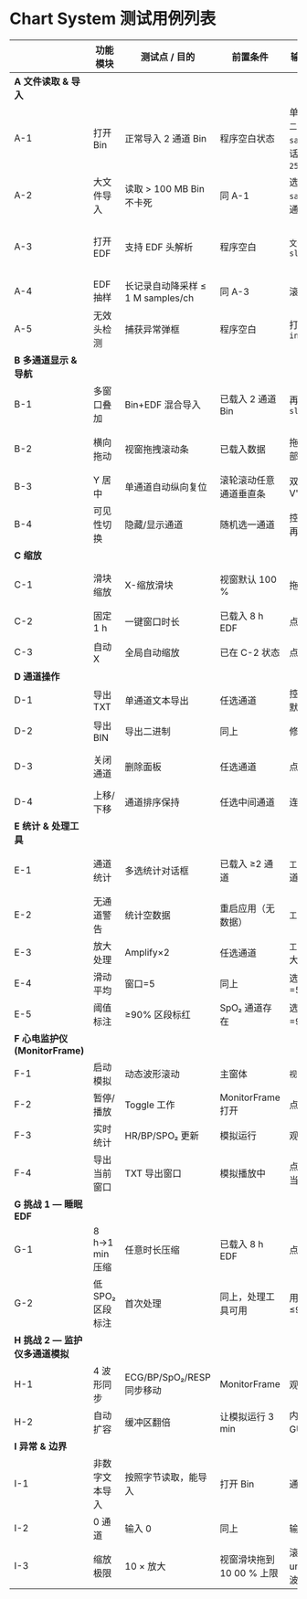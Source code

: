 # Chart System 测试用例列表

|                                 | 功能模块         | 测试点 / 目的                     | 前置条件                  | 输入数据 / 操作步骤                                          | 预期结果                                                     | **Pass?** |
| ------------------------------- | ---------------- | --------------------------------- | ------------------------- | ------------------------------------------------------------ | ------------------------------------------------------------ | --------- |
| **A 文件读取 & 导入**           |                  |                                   |                           |                                                              |                                                              |           |
| A-1                             | 打开 Bin         | 正常导入 2 通道 Bin               | 程序空白状态              | 单击 菜单 `文件→打开二进制`，选择 `sample_2ch.bin`，对话框输入 `2` 通道、`250` Hz | `ChartFrame` 出现 2 条波形，X 轴总点数=25 k；`InfoPanel` 显示文件名 & 通道数 | √         |
| A-2                             | 大文件导入       | 读取 > 100 MB Bin 不卡死          | 同 A-1                    | 选 `sample_4ch.bin`，4 通道、250 Hz                          | UI 3 s 内响应，波形可拖动；内存占用 ≤ 1.5 × 文件大小         | √         |
| A-3                             | 打开 EDF         | 支持 EDF 头解析                   | 程序空白                  | `文件→打开 EDF`，选 `sleep_8h.edf`                           | 通道数与 EDF 头一致；`InfoPanel` 显示病人/记录信息；时间轴长度≈ 8 h | √         |
| A-4                             | EDF 抽样         | 长记录自动降采样 ≤ 1 M samples/ch | 同 A-3                    | 滚动到末尾                                                   | 波形细节仍连续，无 UI 卡顿                                   | √         |
| A-5                             | 无效头检测       | 捕获异常弹框                      | 程序空白                  | 打开 `invalid_header.edf`                                    | 弹出“加载失败”对话框，内容含具体异常                         | √         |
| **B 多通道显示 & 导航**         |                  |                                   |                           |                                                              |                                                              |           |
| B-1                             | 多窗口叠加       | Bin+EDF 混合导入                  | 已载入 2 通道 Bin         | 再导入 `sleep_8h.edf`                                        | 通道面板数 = 原 2 + EDF 通道；顺序按导入先后                 | √         |
| B-2                             | 横向拖动         | 视窗拖拽滚动条                    | 已载入数据                | 拖动底部滚动条到中部                                         | 所有通道波形同步平移；`currentOffset` 更新                   | √         |
| B-3                             | Y 居中           | 单通道自动纵向复位                | 滚轮滚动任意通道垂直条    | 双击滑块上方 "自动V"                                         | 该通道 `yScale=1`，波形居中                                  | √         |
| B-4                             | 可见性切换       | 隐藏/显示通道                     | 随机选一通道              | 控制面板取消勾选，再勾选                                     | 波形即时隐藏/显示，无残影                                    | √         |
| **C 缩放**                      |                  |                                   |                           |                                                              |                                                              |           |
| C-1                             | 滑块缩放         | X-缩放滑块                        | 视窗默认 100 %            | 拖动到 500 %                                                 | `windowLength`≈20 % 原值；滚动条刻度同步                     | √         |
| C-2                             | 固定 1 h         | 一键窗口时长                      | 已载入 8 h EDF            | 点击 `1h` 按钮                                               | 视窗长度=1 h，X 刻度 hh:mm:ss                                | √         |
| C-3                             | 自动 X           | 全局自动缩放                      | 已在 C-2 状态             | 点 `自动X`                                                   | 视窗自动扩展至最长通道总长                                   | √         |
| **D 通道操作**                  |                  |                                   |                           |                                                              |                                                              |           |
| D-1                             | 导出 TXT         | 单通道文本导出                    | 任选通道                  | 控制面板点“导出”，默认 .txt                                  | 生成文件，行数=样本数，首行为数值                            | √         |
| D-2                             | 导出 BIN         | 导出二进制                        | 同上                      | 修改扩展名为 `.bin`                                          | 生成文件大小=4 × 样本数 Byte，小端 float                     | √         |
| D-3                             | 关闭通道         | 删除面板                          | 任选通道                  | 点击“关闭”                                                   | 面板列表减少 1，`DataModel.channels` 同步                    | √         |
| D-4                             | 上移/下移        | 通道排序保持                      | 任选中间通道              | 连续点“↑”“↓”                                                 | 面板顺序与控制面板一致                                       | √         |
| **E 统计 & 处理工具**           |                  |                                   |                           |                                                              |                                                              |           |
| E-1                             | 通道统计         | 多选统计对话框                    | 已载入 ≥2 通道            | `工具→统计`，选择两通道点“统计”                              | 弹窗列出 max/min/mean/var，每通道 4 行                       | √         |
| E-2                             | 无通道警告       | 统计空数据                        | 重启应用（无数据）        | `工具→统计`                                                  | 弹出“无可统计的通道”警告                                     | √         |
| E-3                             | 放大处理         | Amplify×2                         | 任选通道                  | `工具→处理` 选 "放大"，参数=2                                | 新生成通道均值≈原×2，命名含"_amp"                            | √         |
| E-4                             | 滑动平均         | 窗口=5                            | 同上                      | 选 "滑动平均"，窗口=5                                        | 新通道曲线平滑，长度不变                                     | √         |
| E-5                             | 阈值标注         | ≥90% 区段标红                     | SpO₂ 通道存在             | 选 "阈值标注"，阈=90，方向"≤"                                | 通道高亮列表增加区段；波形黄色叠加                           | √         |
| **F 心电监护仪 (MonitorFrame)** |                  |                                   |                           |                                                              |                                                              |           |
| F-1                             | 启动模拟         | 动态波形滚动                      | 主窗体                    | `视图→启动监护仪模拟`                                        | 新窗口 4 通道实时移动；FPS >30                               | √         |
| F-2                             | 暂停/播放        | Toggle 工作                       | MonitorFrame 打开         | 点击 ⏸ 按钮后 2 s                                            | 波形停止移动；再点 ▶ 继续                                    | √         |
| F-3                             | 实时统计         | HR/BP/SPO₂ 更新                   | 模拟运行                  | 观察 10 s                                                    | 左侧数值每 2 s 变化，HR 在 60-90                             | √         |
| F-4                             | 导出当前窗口     | TXT 导出窗口                      | 模拟播放中                | 点击“导出 TXT”，选当前窗口                                   | 文件行数≈窗口样本                                            | √         |
| **G 挑战 1 — 睡眠 EDF**         |                  |                                   |                           |                                                              |                                                              |           |
| G-1                             | 8 h→1 min 压缩   | 任意时长压缩                      | 已载入 8 h EDF            | 点击 `1m` 按钮                                               | 视窗长度=1 min；滚动条可到末尾                               | √         |
| G-2                             | 低 SPO₂ 区段标注 | 首次处理                          | 同上，处理工具可用        | 用 MarkOperation ≤90                                         | 低值区段呈黄色条带                                           | √         |
| **H 挑战 2 — 监护仪多通道模拟** |                  |                                   |                           |                                                              |                                                              |           |
| H-1                             | 4 波形同步       | ECG/BP/SpO₂/RESP 同步移动         | MonitorFrame              | 观察 30 s                                                    | 四条曲线速度一致，无跳帧                                     | √         |
| H-2                             | 自动扩容         | 缓冲区翻倍                        | 让模拟运行 3 min          | 内存增长可观测，GUI 不卡死                                   |                                                              | √         |
| **I 异常 & 边界**               |                  |                                   |                           |                                                              |                                                              |           |
| I-1                             | 非数字文本导入   | 按照字节读取，能导入              | 打开 Bin                  | 通道数输入 `abc`                                             | 能继续导入                                                   | √         |
| I-2                             | 0 通道           | 输入 0                            | 同上                      | 输入通道 0                                                   | 弹警告                                                       | √         |
| I-3                             | 缩放极限         | 10 × 放大                         | 视窗滑块拖到 10 00 % 上限 | 滚动条 unitIncrement ≥1；波形仍可拖                          |                                                              | √         |

